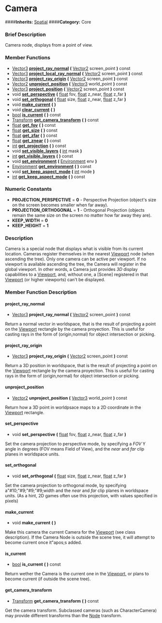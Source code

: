 #  Camera  
####**Inherits:** [Spatial](class_spatial)
####**Category:** Core

###  Brief Description  
Camera node, displays from a point of view.

###  Member Functions 
  * [Vector3](class_vector3)  **[project&#95;ray&#95;normal](#project_ray_normal)**  **(** [Vector2](class_vector2) screen_point  **)** const
  * [Vector3](class_vector3)  **[project&#95;local&#95;ray&#95;normal](#project_local_ray_normal)**  **(** [Vector2](class_vector2) screen_point  **)** const
  * [Vector3](class_vector3)  **[project&#95;ray&#95;origin](#project_ray_origin)**  **(** [Vector2](class_vector2) screen_point  **)** const
  * [Vector2](class_vector2)  **[unproject&#95;position](#unproject_position)**  **(** [Vector3](class_vector3) world_point  **)** const
  * [Vector3](class_vector3)  **[project&#95;position](#project_position)**  **(** [Vector2](class_vector2) screen_point  **)** const
  * void  **[set&#95;perspective](#set_perspective)**  **(** [float](class_float) fov, [float](class_float) z_near, [float](class_float) z_far  **)**
  * void  **[set&#95;orthogonal](#set_orthogonal)**  **(** [float](class_float) size, [float](class_float) z_near, [float](class_float) z_far  **)**
  * void  **[make&#95;current](#make_current)**  **(** **)**
  * void  **[clear&#95;current](#clear_current)**  **(** **)**
  * [bool](class_bool)  **[is&#95;current](#is_current)**  **(** **)** const
  * [Transform](class_transform)  **[get&#95;camera&#95;transform](#get_camera_transform)**  **(** **)** const
  * [float](class_float)  **[get&#95;fov](#get_fov)**  **(** **)** const
  * [float](class_float)  **[get&#95;size](#get_size)**  **(** **)** const
  * [float](class_float)  **[get&#95;zfar](#get_zfar)**  **(** **)** const
  * [float](class_float)  **[get&#95;znear](#get_znear)**  **(** **)** const
  * [int](class_int)  **[get&#95;projection](#get_projection)**  **(** **)** const
  * void  **[set&#95;visible&#95;layers](#set_visible_layers)**  **(** [int](class_int) mask  **)**
  * [int](class_int)  **[get&#95;visible&#95;layers](#get_visible_layers)**  **(** **)** const
  * void  **[set&#95;environment](#set_environment)**  **(** [Environment](class_environment) env  **)**
  * [Environment](class_environment)  **[get&#95;environment](#get_environment)**  **(** **)** const
  * void  **[set&#95;keep&#95;aspect&#95;mode](#set_keep_aspect_mode)**  **(** [int](class_int) mode  **)**
  * [int](class_int)  **[get&#95;keep&#95;aspect&#95;mode](#get_keep_aspect_mode)**  **(** **)** const

###  Numeric Constants  
  * **PROJECTION_PERSPECTIVE** = **0** - Perspective Projection (object's size on the screen becomes smaller when far away).
  * **PROJECTION_ORTHOGONAL** = **1** - Orthogonal Projection (objects remain the same size on the screen no matter how far away they are).
  * **KEEP_WIDTH** = **0**
  * **KEEP_HEIGHT** = **1**

###  Description  
Camera is a special node that displays what is visible from its current location. Cameras register themselves in the nearest [Viewport](class_viewport) node (when ascending the tree). Only one camera can be active per viewport. If no viewport is available ascending the tree, the Camera will register in the global viewport. In other words, a Camera just provides _3D_ display capabilities to a [Viewport](class_viewport), and, without one, a [Scene] registered in that [Viewport](class_viewport) (or higher viewports) can't be displayed.

###  Member Function Description  

#### <a name="project_ray_normal">project_ray_normal</a>
  * [Vector3](class_vector3)  **project&#95;ray&#95;normal**  **(** [Vector2](class_vector2) screen_point  **)** const

Return a normal vector in worldspace, that is the result of projecting a point on the [Viewport](class_viewport) rectangle by the camera proyection. This is useful for casting rays in the form of (origin,normal) for object intersection or picking.

#### <a name="project_ray_origin">project_ray_origin</a>
  * [Vector3](class_vector3)  **project&#95;ray&#95;origin**  **(** [Vector2](class_vector2) screen_point  **)** const

Return a 3D position in worldspace, that is the result of projecting a point on the [Viewport](class_viewport) rectangle by the camera proyection. This is useful for casting rays in the form of (origin,normal) for object intersection or picking.

#### <a name="unproject_position">unproject_position</a>
  * [Vector2](class_vector2)  **unproject&#95;position**  **(** [Vector3](class_vector3) world_point  **)** const

Return how a 3D point in worldpsace maps to a 2D coordinate in the [Viewport](class_viewport) rectangle.

#### <a name="set_perspective">set_perspective</a>
  * void  **set&#95;perspective**  **(** [float](class_float) fov, [float](class_float) z_near, [float](class_float) z_far  **)**

Set the camera projection to perspective mode, by specifying a _FOV_ Y angle in degrees (FOV means Field of View), and the _near_ and _far_ clip planes in worldspace units.

#### <a name="set_orthogonal">set_orthogonal</a>
  * void  **set&#95;orthogonal**  **(** [float](class_float) size, [float](class_float) z_near, [float](class_float) z_far  **)**

Set the camera projection to orthogonal mode, by specifying a"#10;"#9;"#9;"#9;width and the _near_ and _far_ clip planes in worldspace units. (As a hint, 2D games often use this projection, with values specified in pixels)

#### <a name="make_current">make_current</a>
  * void  **make&#95;current**  **(** **)**

Make this camera the current Camera for the [Viewport](class_viewport) (see class description). If the Camera Node is outside the scene tree, it will attempt to become current once it"apos;s added.

#### <a name="is_current">is_current</a>
  * [bool](class_bool)  **is&#95;current**  **(** **)** const

Return wether the Camera is the current one in the [Viewport](class_viewport), or plans to become current (if outside the scene tree).

#### <a name="get_camera_transform">get_camera_transform</a>
  * [Transform](class_transform)  **get&#95;camera&#95;transform**  **(** **)** const

Get the camera transform. Subclassed cameras (such as CharacterCamera) may provide different transforms than the [Node](class_node) transform.
